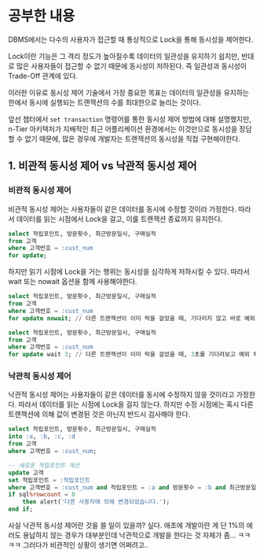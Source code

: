 # 공부한 내용

DBMS에서는 다수의 사용자가 접근할 때 통상적으로 Lock을 통해 동시성을 제어한다.

Lock이란 기능은 그 격리 정도가 높아질수록 데이터의 일관성을 유지하기 쉽지만, 반대로 많은 사용자들이 접근할 수 없기 때문에 동시성이 저하된다. 즉 일관성과 동시성이 Trade-Off 관계에 있다.

이러한 이유로 동시성 제어 기술에서 가장 중요한 목표는 데이터의 일관성을 유지하는 한에서 동시에 실행되는 트랜잭션의 수를 최대한으로 늘리는 것이다.

앞선 챕터에서 `set transaction` 명령어를 통한 동시성 제어 방법에 대해 설명했지만, n-Tier 아키텍처가 지배적인 최근 어플리케이션 환경에서는 이것만으로 동시성을 장담할 수 없기 때문에, 많은 경우에 개발자는 트랜잭션의 동시성을 직접 구현해야한다.

## 1. 비관적 동시성 제어 vs 낙관적 동시성 제어

### 비관적 동시성 제어

비관적 동시성 제어는 사용자들이 같은 데이터를 동시에 수정할 것이라 가정한다. 따라서 데이터를 읽는 시점에서 Lock을 걸고, 이를 트랜잭션 종료까지 유지한다.

```sql
select 적립포인트, 방문횟수, 최근방문일시, 구매실적 
from 고객 
where 고객번호 = :cust_num 
for update;
```

하지만 읽기 시점에 Lock을 거는 행위는 동시성을 심각하게 저하시킬 수 있다. 따라서 wait 또는 nowait 옵션을 함께 사용해야한다.

```sql
select 적립포인트, 방문횟수, 최근방문일시, 구매실적 
from 고객 
where 고객번호 = :cust_num 
for update nowait; // 다른 트랜잭션이 이미 락을 걸었을 때, 기다리지 않고 바로 예외 투척

select 적립포인트, 방문횟수, 최근방문일시, 구매실적 
from 고객 
where 고객번호 = :cust_num 
for update wait 3; // 다른 트랜잭션이 이미 락을 걸었을 때, 3초를 기다려보고 예외 투척
```

### 낙관적 동시성 제어

낙관적 동시성 제어는 사용자들이 같은 데이터를 동시에 수정하지 않을 것이라고 가정한다. 따라서 데이터를 읽는 시점에 Lock을 걸지 않는다. 하지만 수정 시점에는 혹시 다른 트랜잭션에 의해 값이 변경된 것은 아닌지 반드시 검사해야 한다.

```sql
select 적립포인트, 방문횟수, 최근방문일시, 구매실적 
into :a, :b, :c, :d 
from 고객 
where 고객번호 = :cust_num; 

-- 새로운 적립포인트 계산 
update 고객 
set 적립포인트 = :적립포인트 
where 고객번호 = :cust_num and 적립포인트 = :a and 방문횟수 = :b and 최근방문일시 = :c and 구매실적 = :d ; 
if sql%rowcount = 0 
	then alert('다른 사용자에 의해 변경되었습니다.'); 
end if;
```

사실 낙관적 동시성 제어란 것을 쓸 일이 있을까? 싶다. 애초에 개발이란 게 단 1%의 에러도 용납하지 않는 경우가 대부분인데 낙관적으로 개발을 한다는 것 자체가 좀… ㅋㅋㅋㅋ 그러다가 비관적인 상황이 생기면 어쩌려고..
















